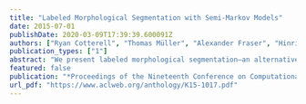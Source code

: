 ```yaml
---
title: "Labeled Morphological Segmentation with Semi-Markov Models"
date: 2015-07-01
publishDate: 2020-03-09T17:39:39.600091Z
authors: ["Ryan Cotterell", "Thomas Müller", "Alexander Fraser", "Hinrich Schütze"]
publication_types: ["1"]
abstract: "We present labeled morphological segmentation—an alternative view of morphological processing that unifies several tasks. We introduce a new hierarchy of morphotactic tagsets and Chipmunk, a discriminative morphological segmentation system that, contrary to previous work, explicitly models morphotactics. We show improved performance on three tasks for all six languages: (i) morphological segmentation, (ii) stemming and (iii)  morphological tag classification. For morphological segmentation our method shows absolute improvements of 2-6 points F1 over a strong baseline."
featured: false
publication: "*Proceedings of the Nineteenth Conference on Computational Natural Language Learning*"
url_pdf: "https://www.aclweb.org/anthology/K15-1017.pdf"
---
```


